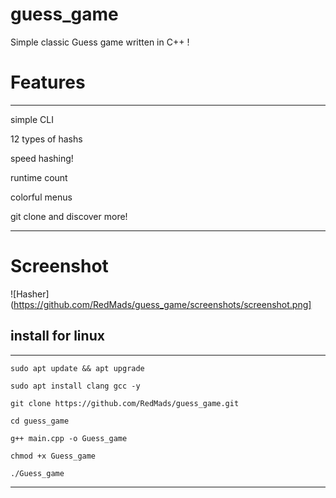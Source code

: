 # guess_game
Simple classic Guess game written in C++ !


# Features
***
simple CLI

12 types of hashs

speed hashing!

runtime count

colorful menus

git clone and discover more!
***



# Screenshot
![Hasher](https://github.com/RedMads/guess_game/screenshots/screenshot.png]

## install for  linux
***
```
sudo apt update && apt upgrade

sudo apt install clang gcc -y

git clone https://github.com/RedMads/guess_game.git

cd guess_game

g++ main.cpp -o Guess_game

chmod +x Guess_game

./Guess_game
```
***
